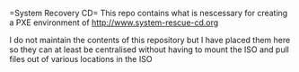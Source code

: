 =System Recovery CD=
This repo contains what is nescessary for creating a PXE environment of http://www.system-rescue-cd.org

I do not maintain the contents of this repository but I have placed them here so they can at least be centralised without having to mount the ISO and pull files out of various locations in the ISO
